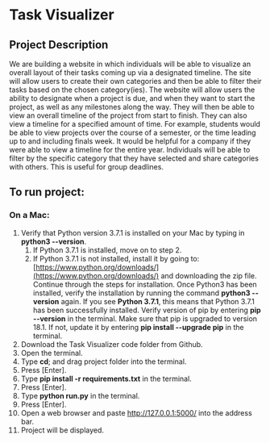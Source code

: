 # Task Visualizer 

## Project Description
We are building a website in which individuals will be able to visualize an overall layout of their tasks coming up via a designated timeline. The site will allow users to create their own categories and then be able to filter their tasks based on the chosen category(ies). The website will allow users the ability to designate when a project is due, and when they want to start the project, as well as any milestones along the way. They will then be able to view an overall timeline of the project from start to finish. They can also view a timeline for a specified amount of time. For example, students would be able to view projects over the course of a semester, or the time leading up to and including finals week. It would be helpful for a company if they were able to view a timeline for the entire year. Individuals will be able to filter by the specific category that they have selected and share categories with others. This is useful for group deadlines.

## To run project: 

### On a Mac:
1. Verify that Python version 3.7.1 is installed on your Mac by typing in **python3 --version**.
   1. If Python 3.7.1 is installed, move on to step 2. 
   2. If Python 3.7.1 is not installed, install it by going to: [https://www.python.org/downloads/](https://www.python.org/downloads/) and downloading the zip file. Continue through the steps for 
   installation. Once Python3 has been installed, verify the installation by running the command **python3 --version** again.  If you see **Python 3.7.1**, this means that Python 3.7.1 has been successfully installed. Verify version of pip by entering **pip --version** in the terminal. Make sure that pip is upgraded to version 18.1. If not, update it by entering **pip install --upgrade pip** in the terminal. 
2. Download the Task Visualizer code folder from Github. 
3. Open the terminal. 
4. Type **cd**; and drag project folder into the terminal. 
5. Press [Enter]. 
6. Type **pip install -r requirements.txt** in the terminal.
7. Press [Enter].
8. Type **python run.py** in the terminal. 
9. Press [Enter].
10. Open a web browser and paste http://127.0.0.1:5000/ into the address bar. 
11. Project will be displayed. 

